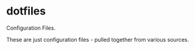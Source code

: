 dotfiles
========

Configuration Files. 

These are just configuration files - pulled together from various sources.
